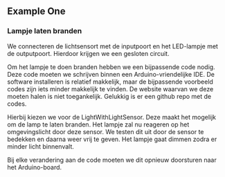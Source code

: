 ## Example One
 
### Lampje laten branden

We connecteren de lichtsensort met de inputpoort en het LED-lampje met de outputpoort.
Hierdoor krijgen we een gesloten circuit.

Om het lampje te doen branden hebben we een bijpassende code nodig.
Deze code moeten we schrijven binnen een Arduino-vriendelijke IDE.
De software installeren is relatief makkelijk, maar de bijpassende voorbeeld codes zijn iets minder makkelijk te vinden.
De website waarvan we deze moeten halen is niet toegankelijk. Gelukkig is er een github repo met de codes.

Hierbij kiezen we voor de LightWithLightSensor. Deze maakt het mogelijk om de lamp te laten branden.
Het lampje zal nu reageren op het omgevingslicht door deze sensor. We testen dit uit door de sensor te bedekken en daarna weer vrij te geven. Het lampje gaat dimmen zodra er minder licht binnenvalt.

Bij elke verandering aan de code moeten we dit opnieuw doorsturen naar het Arduino-board.
